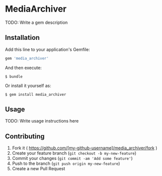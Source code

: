 # MediaArchiver

TODO: Write a gem description

## Installation

Add this line to your application's Gemfile:

```ruby
gem 'media_archiver'
```

And then execute:

    $ bundle

Or install it yourself as:

    $ gem install media_archiver

## Usage

TODO: Write usage instructions here

## Contributing

1. Fork it ( https://github.com/[my-github-username]/media_archiver/fork )
2. Create your feature branch (`git checkout -b my-new-feature`)
3. Commit your changes (`git commit -am 'Add some feature'`)
4. Push to the branch (`git push origin my-new-feature`)
5. Create a new Pull Request
